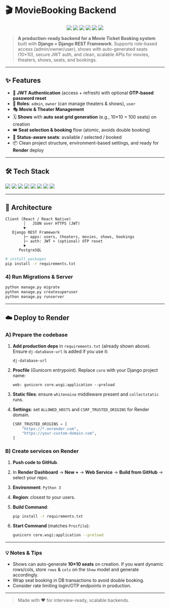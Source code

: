 # 🎬 MovieBooking Backend

<p align="center">
  <img src="https://img.shields.io/badge/Python-3.11+-3776AB?logo=python&logoColor=white" />
  <img src="https://img.shields.io/badge/Django-5.x-092E20?logo=django&logoColor=white" />
  <img src="https://img.shields.io/badge/DRF-REST%20API-EF4444?logo=django&logoColor=white" />
  <img src="https://img.shields.io/badge/PostgreSQL-Database-316192?logo=postgresql&logoColor=white" />
  <img src="https://img.shields.io/badge/JWT-Auth-000000?logo=jsonwebtokens&logoColor=white" />
  <img src="https://img.shields.io/badge/Render-Deploy-46E3B7?logo=render&logoColor=111" />
</p>

> **A production-ready backend for a Movie Ticket Booking system** built with **Django + Django REST Framework**. Supports role-based access (admin/owner/user), shows with auto-generated seats (10×10), secure JWT auth, and clean, scalable APIs for movies, theaters, shows, seats, and bookings.

---

## ✨ Features

* 🔐 **JWT Authentication** (access + refresh) with optional **OTP-based password reset**
* 👑 **Roles**: `admin`, `owner` (can manage theaters & shows), `user`
* 🎭 **Movie & Theater Management**
* 🗓️ **Shows** with **auto seat grid generation** (e.g., 10×10 = 100 seats) on creation
* 🎟️ **Seat selection & booking** flow (atomic, avoids double booking)
* 🚦 **Status-aware seats**: available / selected / booked
* 📦 Clean project structure, environment-based settings, and ready for **Render** deploy

---

## 🛠️ Tech Stack

<p align="left">
  <img src="https://img.shields.io/badge/Python-3.11-3776AB?logo=python&logoColor=white" />
  <img src="https://img.shields.io/badge/Django-5.x-092E20?logo=django&logoColor=white" />
  <img src="https://img.shields.io/badge/Django%20REST%20Framework-API-EF4444?logo=django&logoColor=white" />
  <img src="https://img.shields.io/badge/PostgreSQL-DB-316192?logo=postgresql&logoColor=white" />
  <img src="https://img.shields.io/badge/SimpleJWT-Tokens-000000?logo=jsonwebtokens&logoColor=white" />
  <img src="https://img.shields.io/badge/Whitenoise-Static-555555" />
  <img src="https://img.shields.io/badge/Gunicorn-WSGI-2CA5E0?logo=gunicorn&logoColor=white" />
  <img src="https://img.shields.io/badge/Render-Hosting-46E3B7?logo=render&logoColor=111" />
</p>

---

## 🧱 Architecture

```
Client (React / React Native)
        │   JSON over HTTPS (JWT)
        ▼
   Django REST Framework
        ├─ apps: users, theaters, movies, shows, bookings
        ├─ auth: JWT + (optional) OTP reset
        ▼
      PostgreSQL
```

```bash
# install packages
pip install -r requirements.txt
```


### 4) Run Migrations & Server

```bash
python manage.py migrate
python manage.py createsuperuser
python manage.py runserver
```

---

## ☁️ Deploy to Render

### A) Prepare the codebase

1. **Add production deps** in `requirements.txt` (already shown above). Ensure `dj-database-url` is added if you use it:

   ```
   dj-database-url
   ```
2. **Procfile** (Gunicorn entrypoint). Replace `core` with your Django project name:

   ```
   web: gunicorn core.wsgi:application --preload
   ```
3. **Static files**: ensure `whitenoise` middleware present and `collectstatic` runs.
4. **Settings**: set `ALLOWED_HOSTS` and `CSRF_TRUSTED_ORIGINS` for Render domain.

   ```python
   CSRF_TRUSTED_ORIGINS = [
       "https://*.onrender.com",
       "https://your-custom-domain.com",
   ]
   ```

### B) Create services on Render

1. **Push code to GitHub**.

2. In **Render Dashboard** → **New +** → **Web Service** → **Build from GitHub** → select your repo.

3. **Environment**: `Python 3`

4. **Region**: closest to your users.

5. **Build Command**:

   ```bash
   pip install -r requirements.txt 
   ```

6. **Start Command** (matches `Procfile`):

   ```bash
   gunicorn core.wsgi:application --preload
   ```
---

### 💡 Notes & Tips

* Shows can auto-generate **10×10 seats** on creation. If you want dynamic rows/cols, store `rows` & `cols` on the `Show` model and generate accordingly.
* Wrap seat booking in DB transactions to avoid double booking.
* Consider rate limiting login/OTP endpoints in production.

---

> Made with ❤️ for interview-ready, scalable backends.
